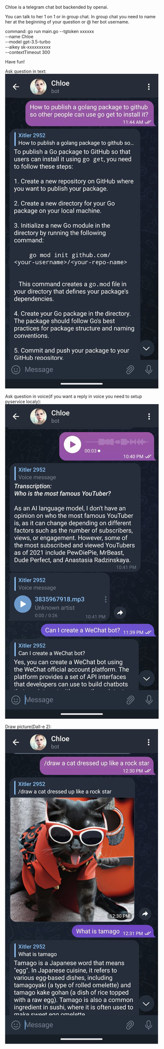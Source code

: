 Chloe is a telegram chat bot backended by openai.

You can talk to her 1 on 1 or in group chat. In group chat you need to name her at the beginning of your question or @ her bot username.

command:
go run main.go --tgtoken xxxxxx \
     --name Chloe \
     --model gpt-3.5-turbo \
     --aikey sk-xxxxxxxxxx \
     --contextTimeout 300


Have fun!

Ask question in text:  
![ask question in text](https://github.com/DiamondGo/blob/blob/chloe/ask_coding.jpg?raw=true)


Ask question in voice(if you want a reply in voice you need to setup pyservice localy):  
![ask question in text](https://github.com/DiamondGo/blob/blob/chloe/tts.jpg?raw=true)

Draw picture(Dall-e 2):  
![ask question in text](https://github.com/DiamondGo/blob/blob/chloe/draw_pic.jpg?raw=true)
